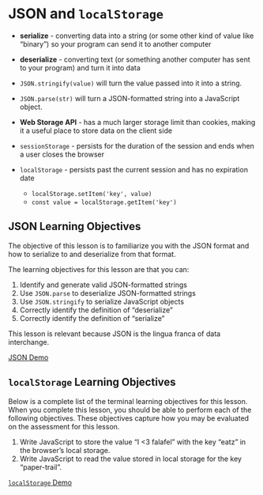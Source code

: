 JSON and `localStorage`
=======================

-   **serialize** - converting data into a string (or some other kind of value like “binary”) so your program can send it to another computer

-   **deserialize** - converting text (or something another computer has sent to your program) and turn it into data

-   `JSON.stringify(value)` will turn the value passed into it into a string.
-   `JSON.parse(str)` will turn a JSON-formatted string into a JavaScript object.

-   **Web Storage API** - has a much larger storage limit than cookies, making it a useful place to store data on the client side

-   `sessionStorage` - persists for the duration of the session and ends when a user closes the browser

-   `localStorage` - persists past the current session and has no expiration date
    -   `localStorage.setItem('key', value)`
    -   `const value = localStorage.getItem('key')`

JSON Learning Objectives
------------------------

The objective of this lesson is to familiarize you with the JSON format and how to serialize to and deserialize from that format.

The learning objectives for this lesson are that you can:

1.  Identify and generate valid JSON-formatted strings
2.  Use `JSON.parse` to deserialize JSON-formatted strings
3.  Use `JSON.stringify` to serialize JavaScript objects
4.  Correctly identify the definition of “deserialize”
5.  Correctly identify the definition of “serialize”

This lesson is relevant because JSON is the lingua franca of data interchange.

[JSON Demo](./json_demo.js)

`localStorage` Learning Objectives
----------------------------------

Below is a complete list of the terminal learning objectives for this lesson. When you complete this lesson, you should be able to perform each of the following objectives. These objectives capture how you may be evaluated on the assessment for this lesson.

1.  Write JavaScript to store the value “I &lt;3 falafel” with the key “eatz” in the browser’s local storage.
2.  Write JavaScript to read the value stored in local storage for the key “paper-trail”.

[`localStorage` Demo](./localStorage_demo.js)
